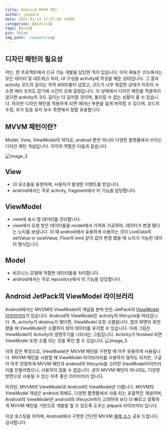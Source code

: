 ```yaml
---
title: Android MVVM 패턴
author: jaepark
date: 2021-01-13 17:47:00 +0900
categories: [Android]
tags: [mvvm]
pin: false
img_path: '/assets/img'
---
```

## **디자인 패턴의 필요성**
저는, 한 프로젝트에서 신규 기능 개발을 담당한 적이 있습니다. 이미 짜놓은 코드에서는 모든 데이터 및 네트워크 처리, UI 구성을 activity에 작성을 해둔 상태입니다. 
그 결과 activity 코드의 길이는 무려 4000줄이 넘었고, 코드가 너무 복잡한 상태가 이르러 사소한 에러 조차도 잡기에 시간이 오래 걸렸습니다. 
이 상태에서 디자인 패턴을 적용하지 않으면 activity의 코드 길이는 더 길어질 것이며, 돌이킬 수 없는 상황이 올 수 있습니다.
하지만 디자인 패턴을 적용하게 되면 에러난 부분을 쉽게 파악할 수 있으며, 코드의 수정, 추가 등등 유지 보수 측면에서 정말 유용합니다.

## **MVVM 패턴이란?**
Model, View, ViewModel의 약자로, android 뿐만 아니라 다양한 플랫폼에서 쓰이는 디자인 패턴 개념입니다. 각각의 역할은 다음과 같습니다.

![image_3](/android/mvvm/image_1.png)<br>

## **View**
- UI 요소들을 표현하며, 사용자가 발생한 이벤트를 받습니다.
- android에서는 주로 activity, fragment에서 이 기능을 담당합니다.

## **ViewModel**
- view에 표시 할 데이터를 관리합니다.
- view에서 요청 받은 데이터들을 model에서 가져와 가공하여, 데이터가 변경 됐다는 노티를 보냅니다. 
이 때 android에서 유용하게 사용하는 것이 LiveData의 setValue or postValue, Flow의 emit 같이 값이 변경 됐을 때 노티가 가능한 데이터 형식입니다.

## **Model**
- 비즈니스 모델에 적합한 데이터들을 처리합니다.
- android에서는 주로 repository에서 이 기능을 담당합니다. 

## **Android JetPack의 ViewModel 라이브러리**
Android에서는 MVVM의 ViewModel의 개념을 본따 만든 JetPack의 [ViewModel 라이브러리](https://developer.android.com/topic/libraries/architecture/viewmodel)가 있습니다.
Android의 ViewModel은 activity의 lifecycle을 따라갑니다. 즉, activity가 destroy가 됐다면, ViewModel 또한 소멸됩니다.
앱의 화면이 회전 됐을 때 ViewModel은 소멸하지 않아 데이터를 유지할 수 있습니다.
아래 그림은 ViewModel이 Activity의 생명주기를 나타내는 그림입니다. Activity가 finished 되면 ViewModel 또한 소멸 되는 것을 확인 할 수 있습니다.
![image_3](/android/mvvm/image_2.png)<br>

이와 같은 특징으로, ViewModel은 MVVM 패턴을 구현할 때 아주 유용하게 사용됩니다. MVVM 패턴을 사용할 때 ViewModel 라이브러리를 사용하지 않아도 되지만, 
구글이 아주 친절하게 MVVM 패턴과 android의 lifecycle을 고려한 ViewModel라이브러리를 만들어줬으니, 사용하지 않을 수 없습니다. 굳이 MVVM 패턴이 아니라도, 
다양한 방면으로 사용될 수 있는 아주 좋은 라이브러리 입니다.


하지만, MVVM의 ViewModel과 Android의 ViewModel은 다릅니다. MVVM의 ViewModel 개념은 android 외에도, 다양한 플랫폼에서 사용 되는 포괄적인 개념이며, 
Android의 ViewModel은 android의 lifecycle까지 고려하여 보다 더 빠르고 정확하게 MVVM 패턴을 기반으로 개발을 할 수 있도록 도우는 jetpack 라이브러리 입니다.


이상 포스팅을 마치며, Android에서 구현한 간단한 MVVM [예제 소스](https://github.com/YoonJaePark3908/AndroidMVVMBase) 공유 드립니다.<br> 
감사합니다.
